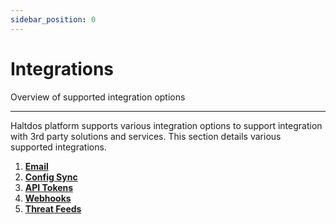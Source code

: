 ```yaml
---
sidebar_position: 0
---
```


# Integrations

Overview of supported integration options

---

Haltdos platform supports various integration options to support integration with 3rd party solutions and services. This section details various supported integrations.

1. [**Email**](/v8/enterprise/platform/system/integrations/email)
2. [**Config Sync**](config_sync.md)
3. [**API Tokens**](api_tokens.md)
4. [**Webhooks**](webhooks.md)
5. [**Threat Feeds**](/v8/enterprise/platform/system/integrations/threat_feeds)